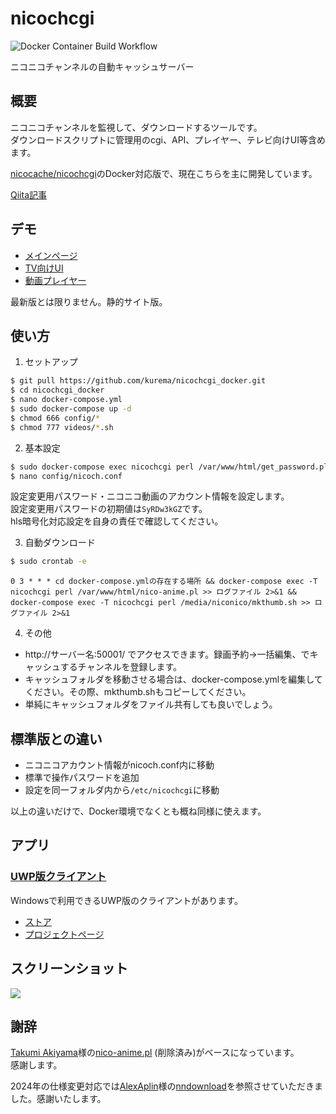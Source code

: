 # nicochcgi
![Docker Container Build Workflow](https://github.com/kurema/nicochcgi_docker/workflows/Docker%20Container%20Build%20Workflow/badge.svg)

ニコニコチャンネルの自動キャッシュサーバー

## 概要
ニコニコチャンネルを監視して、ダウンロードするツールです。  
ダウンロードスクリプトに管理用のcgi、API、プレイヤー、テレビ向けUI等含めます。

[nicocache/nicochcgi](https://github.com/nicocache/nicochcgi)のDocker対応版で、現在こちらを主に開発しています。

[Qiita記事](https://qiita.com/kurema/items/795f547a5c105b73b792)

## デモ
* [メインページ](https://nicocache.github.io/nicoch/)
* [TV向けUI](https://nicocache.github.io/nicoch/tv.html)
* [動画プレイヤー](https://nicocache.github.io/play.html#0)  

最新版とは限りません。静的サイト版。

## 使い方
1. セットアップ
``` bash
$ git pull https://github.com/kurema/nicochcgi_docker.git
$ cd nicochcgi_docker
$ nano docker-compose.yml
$ sudo docker-compose up -d
$ chmod 666 config/*
$ chmod 777 videos/*.sh
```

2. 基本設定
``` bash
$ sudo docker-compose exec nicochcgi perl /var/www/html/get_password.pl
$ nano config/nicoch.conf
```

設定変更用パスワード・ニコニコ動画のアカウント情報を設定します。  
設定変更用パスワードの初期値は``SyRDw3kGZ``です。  
hls暗号化対応設定を自身の責任で確認してください。

3. 自動ダウンロード
``` bash
$ sudo crontab -e
```

``` ctontab
0 3 * * * cd docker-compose.ymlの存在する場所 && docker-compose exec -T nicochcgi perl /var/www/html/nico-anime.pl >> ログファイル 2>&1 && docker-compose exec -T nicochcgi perl /media/niconico/mkthumb.sh >> ログファイル 2>&1
```

4. その他

* http://サーバー名:50001/ でアクセスできます。録画予約→一括編集、でキャッシュするチャンネルを登録します。
* キャッシュフォルダを移動させる場合は、docker-compose.ymlを編集してください。その際、mkthumb.shもコピーしてください。
* 単純にキャッシュフォルダをファイル共有しても良いでしょう。

## 標準版との違い
* ニコニコアカウント情報がnicoch.conf内に移動
* 標準で操作パスワードを追加
* 設定を同一フォルダ内から``/etc/nicochcgi``に移動

以上の違いだけで、Docker環境でなくとも概ね同様に使えます。

## アプリ
### [UWP版クライアント](https://www.microsoft.com/store/productId/9PFMPFTFX4W6)
Windowsで利用できるUWP版のクライアントがあります。

* [ストア](https://www.microsoft.com/store/productId/9PFMPFTFX4W6)
* [プロジェクトページ](https://github.com/kurema/NicochViewerUWP)

## スクリーンショット
![](https://qiita-image-store.s3.ap-northeast-1.amazonaws.com/0/146467/e56f9df6-48ac-58af-e8f1-967b3d4790d6.png)

## 謝辞
[Takumi Akiyama](https://github.com/akiym)様の[nico-anime.pl](https://gist.github.com/akiym/928802) (削除済み)がベースになっています。  
感謝します。  

2024年の仕様変更対応では[AlexAplin](https://github.com/AlexAplin)様の[nndownload](https://github.com/AlexAplin/nndownload)を参照させていただきました。感謝いたします。
